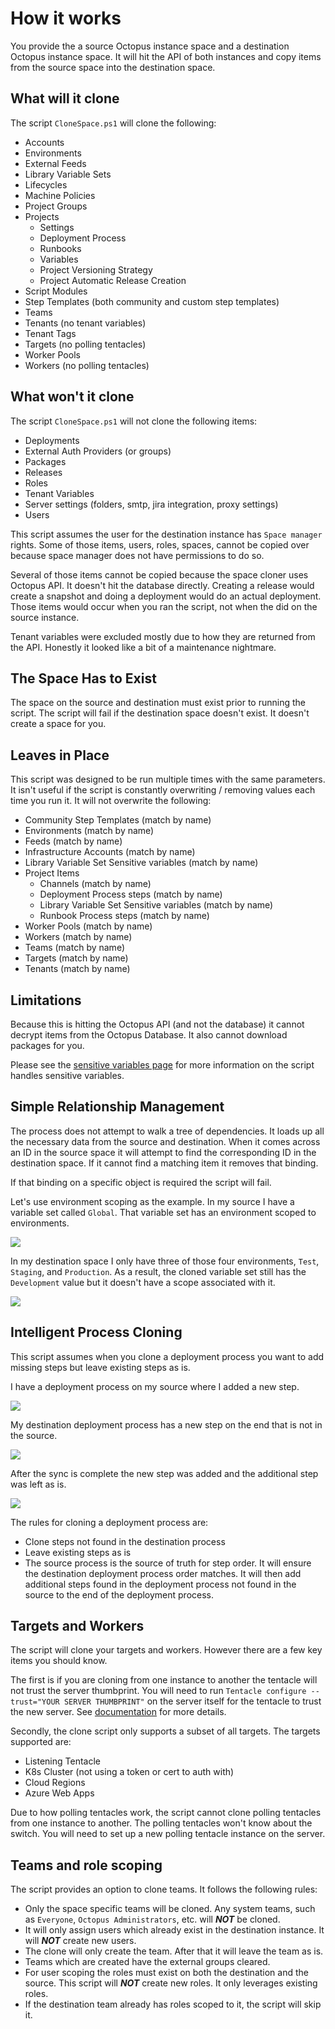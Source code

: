 # How it works
You provide the a source Octopus instance space and a destination Octopus instance space.  It will hit the API of both instances and copy items from the source space into the destination space.

## What will it clone
The script `CloneSpace.ps1` will clone the following:

- Accounts
- Environments
- External Feeds
- Library Variable Sets
- Lifecycles
- Machine Policies
- Project Groups
- Projects
    - Settings
    - Deployment Process
    - Runbooks
    - Variables
    - Project Versioning Strategy 
    - Project Automatic Release Creation 
- Script Modules
- Step Templates (both community and custom step templates)
- Teams
- Tenants (no tenant variables)
- Tenant Tags
- Targets (no polling tentacles)
- Worker Pools
- Workers (no polling tentacles)

## What won't it clone
The script `CloneSpace.ps1` will not clone the following items:
- Deployments
- External Auth Providers (or groups)
- Packages
- Releases
- Roles
- Tenant Variables
- Server settings (folders, smtp, jira integration, proxy settings)
- Users

This script assumes the user for the destination instance has `Space manager` rights.  Some of those items, users, roles, spaces, cannot be copied over because space manager does not have permissions to do so.

Several of those items cannot be copied because the space cloner uses Octopus API.  It doesn't hit the database directly.  Creating a release would create a snapshot and doing a deployment would do an actual deployment.  Those items would occur when you ran the script, not when the did on the source instance.

Tenant variables were excluded mostly due to how they are returned from the API.  Honestly it looked like a bit of a maintenance nightmare.

## The Space Has to Exist
The space on the source and destination must exist prior to running the script.  The script will fail if the destination space doesn't exist.  It doesn't create a space for you.

## Leaves in Place
This script was designed to be run multiple times with the same parameters.  It isn't useful if the script is constantly overwriting / removing values each time you run it.  It will not overwrite the following:

- Community Step Templates (match by name)
- Environments (match by name)
- Feeds (match by name)
- Infrastructure Accounts (match by name)
- Library Variable Set Sensitive variables (match by name)
- Project Items
    - Channels (match by name)
    - Deployment Process steps (match by name)    
    - Library Variable Set Sensitive variables (match by name)        
    - Runbook Process steps (match by name)    
- Worker Pools (match by name)
- Workers (match by name)
- Teams (match by name)
- Targets (match by name)
- Tenants (match by name)

## Limitations
Because this is hitting the Octopus API (and not the database) it cannot decrypt items from the Octopus Database.  It also cannot download packages for you.

Please see the [sensitive variables page](SensitiveVariables.md) for more information on the script handles sensitive variables.

## Simple Relationship Management
The process does not attempt to walk a tree of dependencies.  It loads up all the necessary data from the source and destination.  When it comes across an ID in the source space it will attempt to find the corresponding ID in the destination space.  If it cannot find a matching item it removes that binding.  

If that binding on a specific object is required the script will fail.  

Let's use environment scoping as the example.  In my source I have a variable set called `Global`.  That variable set has an environment scoped to environments.

![](../img/source-global-variables-environment-scoping.png)

In my destination space I only have three of those four environments, `Test`, `Staging`, and `Production`.  As a result, the cloned variable set still has the `Development` value but it doesn't have a scope associated with it.

![](../img/destination-global-variables-environment-scoping-missing-env.png)

## Intelligent Process Cloning
This script assumes when you clone a deployment process you want to add missing steps but leave existing steps as is.

I have a deployment process on my source where I added a new step.

![](../img/process-source-added-step.png)

My destination deployment process has a new step on the end that is not in the source.

![](../img/destination-deployment-process-before-sync.png)

After the sync is complete the new step was added and the additional step was left as is.

![](../img/destination-deployment-process-after-sync.png)

The rules for cloning a deployment process are:

- Clone steps not found in the destination process
- Leave existing steps as is
- The source process is the source of truth for step order.  It will ensure the destination deployment process order matches.  It will then add additional steps found in the deployment process not found in the source to the end of the deployment process.

## Targets and Workers

The script will clone your targets and workers.  However there are a few key items you should know.

The first is if you are cloning from one instance to another the tentacle will not trust the server thumbprint.  You will need to run `Tentacle configure --trust="YOUR SERVER THUMBPRINT"` on the server itself for the tentacle to trust the new server.  See [documentation](https://octopus.com/docs/octopus-rest-api/tentacle.exe-command-line/configure) for more details.

Secondly, the clone script only supports a subset of all targets.  The targets supported are:

- Listening Tentacle
- K8s Cluster (not using a token or cert to auth with)
- Cloud Regions
- Azure Web Apps

Due to how polling tentacles work, the script cannot clone polling tentacles from one instance to another.  The polling tentacles won't know about the switch.  You will need to set up a new polling tentacle instance on the server. 

## Teams and role scoping

The script provides an option to clone teams.  It follows the following rules:

- Only the space specific teams will be cloned.  Any system teams, such as `Everyone`, `Octopus Administrators`, etc. will _**NOT**_ be cloned. 
- It will only assign users which already exist in the destination instance.  It will _**NOT**_ create new users.
- The clone will only create the team.  After that it will leave the team as is.  
- Teams which are created have the external groups cleared.  
- For user scoping the roles must exist on both the destination and the source.  This script will _**NOT**_ create new roles.  It only leverages existing roles.  
- If the destination team already has roles scoped to it, the script will skip it.